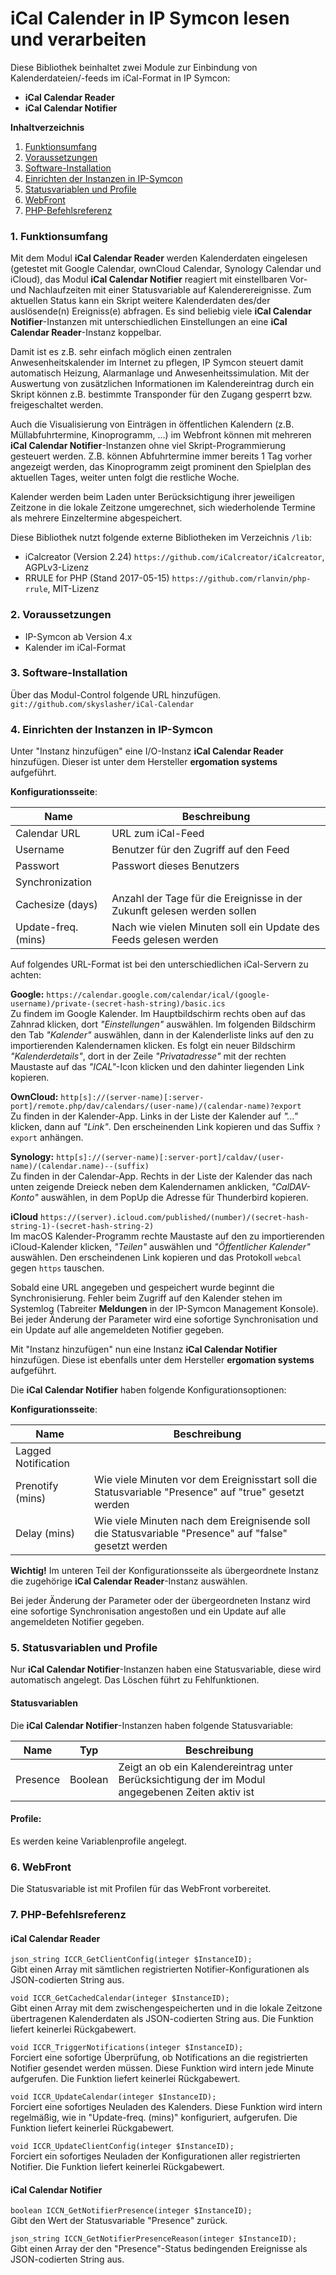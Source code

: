 iCal Calender in IP Symcon lesen und verarbeiten
===

Diese Bibliothek beinhaltet zwei Module zur Einbindung von Kalenderdateien/-feeds im iCal-Format in IP Symcon:
* **iCal Calendar Reader**
* **iCal Calendar Notifier**


**Inhaltverzeichnis**

1. [Funktionsumfang](#1-funktionsumfang)
2. [Voraussetzungen](#2-voraussetzungen)
3. [Software-Installation](#3-software-installation)
4. [Einrichten der Instanzen in IP-Symcon](#4-einrichten-der-instanzen-in-ip-symcon)
5. [Statusvariablen und Profile](#5-statusvariablen-und-profile)
6. [WebFront](#6-webfront)
7. [PHP-Befehlsreferenz](#7-php-befehlsreferenz)

### 1. Funktionsumfang

Mit dem Modul **iCal Calendar Reader** werden Kalenderdaten eingelesen (getestet mit Google Calendar, ownCloud Calendar, Synology Calendar und iCloud), das Modul **iCal Calendar Notifier** reagiert mit einstellbaren Vor- und Nachlaufzeiten mit einer Statusvariable auf Kalenderereignisse. Zum aktuellen Status kann ein Skript weitere Kalenderdaten des/der auslösende(n) Ereigniss(e) abfragen. Es sind beliebig viele **iCal Calendar Notifier**-Instanzen mit unterschiedlichen Einstellungen an eine **iCal Calendar Reader**-Instanz koppelbar. 

Damit ist es z.B. sehr einfach möglich einen zentralen Anwesenheitskalender im Internet zu pflegen, IP Symcon steuert damit automatisch Heizung, Alarmanlage und Anwesenheitssimulation. Mit der Auswertung von zusätzlichen Informationen im Kalendereintrag durch ein Skript können z.B. bestimmte Transponder für den Zugang gesperrt bzw. freigeschaltet werden.

Auch die Visualisierung von Einträgen in öffentlichen Kalendern (z.B. Müllabfuhrtermine, Kinoprogramm, ...) im Webfront können mit mehreren **iCal Calendar Notifier**-Instanzen ohne viel Skript-Programmierung gesteuert werden. Z.B. können Abfuhrtermine immer bereits 1 Tag vorher angezeigt werden, das Kinoprogramm zeigt prominent den Spielplan des aktuellen Tages, weiter unten folgt die restliche Woche.

Kalender werden beim Laden unter Berücksichtigung ihrer jeweiligen Zeitzone in die lokale Zeitzone umgerechnet, sich wiederholende Termine als mehrere Einzeltermine abgespeichert.

Diese Bibliothek nutzt folgende externe Bibliotheken im Verzeichnis `/lib`:
* iCalcreator (Version 2.24) `https://github.com/iCalcreator/iCalcreator`, AGPLv3-Lizenz
* RRULE for PHP (Stand 2017-05-15) `https://github.com/rlanvin/php-rrule`, MIT-Lizenz


### 2. Voraussetzungen

- IP-Symcon ab Version 4.x
- Kalender im iCal-Format


### 3. Software-Installation

Über das Modul-Control folgende URL hinzufügen.
`git://github.com/skyslasher/iCal-Calendar`


### 4. Einrichten der Instanzen in IP-Symcon

Unter "Instanz hinzufügen" eine I/O-Instanz **iCal Calendar Reader** hinzufügen. Dieser ist unter dem Hersteller **ergomation systems** aufgeführt.  

__Konfigurationsseite__:

Name                | Beschreibung
------------------- | ---------------------------------
Calendar URL        | URL zum iCal-Feed
Username            | Benutzer für den Zugriff auf den Feed
Passwort            | Passwort dieses Benutzers
Synchronization     | 
Cachesize (days)    | Anzahl der Tage für die Ereignisse in der Zukunft gelesen werden sollen
Update-freq. (mins) | Nach wie vielen Minuten soll ein Update des Feeds gelesen werden

Auf folgendes URL-Format ist bei den unterschiedlichen iCal-Servern zu achten:

**Google:**
`https://calendar.google.com/calendar/ical/(google-username)/private-(secret-hash-string)/basic.ics`  
Zu findem im Google Kalender. Im Hauptbildschirm rechts oben auf das Zahnrad klicken, dort *"Einstellungen"* auswählen. Im folgenden Bildschirm den Tab *"Kalender"* auswählen, dann in der Kalenderliste links auf den zu importierenden Kalendernamen klicken. Es folgt ein neuer Bildschirm *"Kalenderdetails"*, dort in der Zeile *"Privatadresse"* mit der rechten Maustaste auf das *"ICAL"*-Icon klicken und den dahinter liegenden Link kopieren.  

**OwnCloud:**
`http[s]://(server-name)[:server-port]/remote.php/dav/calendars/(user-name)/(calendar-name)?export`  
Zu finden in der Kalender-App. Links in der Liste der Kalender auf *"..."* klicken, dann auf *"Link"*. Den erscheinenden Link kopieren und das Suffix `?export` anhängen.  

**Synology:**
`http[s]://(server-name)[:server-port]/caldav/(user-name)/(calendar.name)--(suffix)`  
Zu finden in der Calendar-App. Rechts in der Liste der Kalender das nach unten zeigende Dreieck neben dem Kalendernamen anklicken, *"CalDAV-Konto"* auswählen, in dem PopUp die Adresse für Thunderbird kopieren.  

**iCloud**
`https://(server).icloud.com/published/(number)/(secret-hash-string-1)-(secret-hash-string-2)`  
Im macOS Kalender-Programm rechte Maustaste auf den zu importierenden iCloud-Kalender klicken, *"Teilen"* auswählen und *"Öffentlicher Kalender"* auswählen. Den erscheindenen Link kopieren und das Protokoll `webcal` gegen `https` tauschen.  

Sobald eine URL angegeben und gespeichert wurde beginnt die Synchronisierung. Fehler beim Zugriff auf den Kalender stehen im Systemlog (Tabreiter **Meldungen** in der IP-Symcon Management Konsole). Bei jeder Änderung der Parameter wird eine sofortige Synchronisation und ein Update auf alle angemeldeten Notifier gegeben.

Mit "Instanz hinzufügen" nun eine Instanz **iCal Calendar Notifier** hinzufügen. Diese ist ebenfalls unter dem Hersteller **ergomation systems** aufgeführt.

Die **iCal Calendar Notifier** haben folgende Konfigurationsoptionen:

__Konfigurationsseite__:

Name                | Beschreibung
------------------- | ---------------------------------
Lagged Notification | 
Prenotify (mins)    | Wie viele Minuten vor dem Ereignisstart soll die Statusvariable "Presence" auf "true" gesetzt werden
Delay (mins)        | Wie viele Minuten nach dem Ereignisende soll die Statusvariable "Presence" auf "false" gesetzt werden

**Wichtig!** Im unteren Teil der Konfigurationsseite als übergeordnete Instanz die zugehörige **iCal Calendar Reader**-Instanz auswählen.

Bei jeder Änderung der Parameter oder der übergeordneten Instanz wird eine sofortige Synchronisation angestoßen und ein Update auf alle angemeldeten Notifier gegeben.

### 5. Statusvariablen und Profile

Nur **iCal Calendar Notifier**-Instanzen haben eine Statusvariable, diese wird automatisch angelegt. Das Löschen führt zu Fehlfunktionen.


#### Statusvariablen

Die **iCal Calendar Notifier**-Instanzen haben folgende Statusvariable:

Name     | Typ     | Beschreibung
-------- | ------- | ----------------
Presence | Boolean | Zeigt an ob ein Kalendereintrag unter Berücksichtigung der im Modul angegebenen Zeiten aktiv ist


#### Profile:

Es werden keine Variablenprofile angelegt.


### 6. WebFront

Die Statusvariable ist mit Profilen für das WebFront vorbereitet.


### 7. PHP-Befehlsreferenz

#### iCal Calendar Reader

`json_string ICCR_GetClientConfig(integer $InstanceID);`   
Gibt einen Array mit sämtlichen registrierten Notifier-Konfigurationen als JSON-codierten String aus. 

`void ICCR_GetCachedCalendar(integer $InstanceID);`   
Gibt einen Array mit dem zwischengespeicherten und in die lokale Zeitzone übertragenen Kalenderdaten als JSON-codierten String aus.
Die Funktion liefert keinerlei Rückgabewert.  

`void ICCR_TriggerNotifications(integer $InstanceID);`   
Forciert eine sofortige Überprüfung, ob Notifications an die registrierten Notifier gesendet werden müssen.
Diese Funktion wird intern jede Minute aufgerufen.
Die Funktion liefert keinerlei Rückgabewert.  

`void ICCR_UpdateCalendar(integer $InstanceID);`   
Forciert eine sofortiges Neuladen des Kalenders.
Diese Funktion wird intern regelmäßig, wie in "Update-freq. (mins)" konfiguriert, aufgerufen.
Die Funktion liefert keinerlei Rückgabewert.  

`void ICCR_UpdateClientConfig(integer $InstanceID);`   
Forciert ein sofortiges Neuladen der Konfigurationen aller registrierten Notifier.
Die Funktion liefert keinerlei Rückgabewert.  


#### iCal Calendar Notifier

`boolean ICCN_GetNotifierPresence(integer $InstanceID);`   
Gibt den Wert der Statusvariable "Presence" zurück.  

`json_string ICCN_GetNotifierPresenceReason(integer $InstanceID);`   
Gibt einen Array der den "Presence"-Status bedingenden Ereignisse als JSON-codierten String aus.
